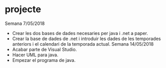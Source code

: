 # projecte

Semana 7/05/2018
- Crear les dos bases de dades necesaries per java i .net a paper.
- Crear la base de dades de .net i introduir les dades de les temporades anteriors i el calendari de la temporada actual.
Semana 14/05/2018
- Acabar parte de Visual Studio.
- Hacer UML para java.
- Empezar el programa de java.
